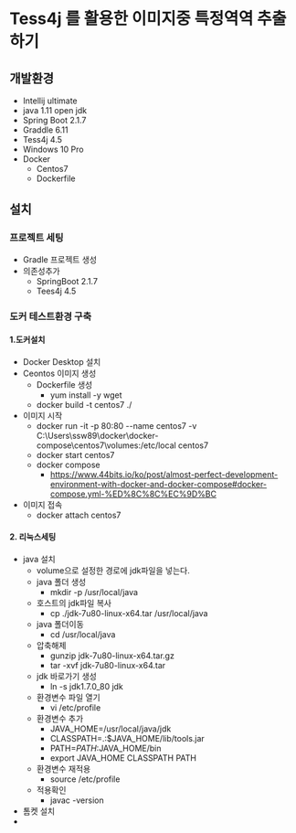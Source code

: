 # Tess4j 를 활용한 이미지중 특정역역 추출하기

## 개발환경
- Intellij ultimate
- java 1.11 open jdk
- Spring Boot 2.1.7
- Graddle 6.11
- Tess4j 4.5
- Windows 10 Pro
- Docker 
  - Centos7
  - Dockerfile
  
## 설치

### 프로젝트 세팅
- Gradle 프로젝트 생성
- 의존성추가
  - SpringBoot 2.1.7
  - Tees4j 4.5
 
### 도커 테스트환경 구축
#### 1.도커설치
- Docker Desktop 설치
- Ceontos 이미지 생성
  - Dockerfile 생성
    - yum install -y wget
  - docker build -t centos7 ./
- 이미지 시작
  - docker run -it -p 80:80 --name centos7 -v C:\Users\ssw89\docker\docker-compose\centos7\volumes:/etc/local centos7
  - docker start centos7
  - docker compose
    - https://www.44bits.io/ko/post/almost-perfect-development-environment-with-docker-and-docker-compose#docker-compose.yml-%ED%8C%8C%EC%9D%BC
- 이미지 접속
  - docker attach centos7
  
#### 2. 리눅스세팅
- java 설치
  - volume으로 설정한 경로에 jdk파일을 넣는다.
  - java 폴더 생성
    - mkdir -p /usr/local/java
  - 호스트의 jdk파일 복사
    - cp ./jdk-7u80-linux-x64.tar /usr/local/java
  - java 폴더이동
    - cd /usr/local/java
  - 압축해제
    - gunzip jdk-7u80-linux-x64.tar.gz
    - tar -xvf jdk-7u80-linux-x64.tar
  -  jdk 바로가기 생성 
     - ln -s jdk1.7.0_80 jdk
  - 환경변수 파일 열기
    - vi /etc/profile
  -  환경변수 추가
      - JAVA_HOME=/usr/local/java/jdk
      - CLASSPATH=.:$JAVA_HOME/lib/tools.jar
      - PATH=$PATH:$JAVA_HOME/bin
      - export JAVA_HOME CLASSPATH PATH
  - 환경변수 재적용
    - source /etc/profile
  - 적용확인
    - javac -version
- 톰켓 설치
- 